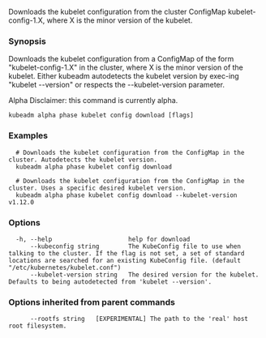 
Downloads the kubelet configuration from the cluster ConfigMap kubelet-config-1.X, where X is the minor version of the kubelet.

### Synopsis

Downloads the kubelet configuration from a ConfigMap of the form "kubelet-config-1.X" in the cluster, where X is the minor version of the kubelet. Either kubeadm autodetects the kubelet version by exec-ing "kubelet --version" or respects the --kubelet-version parameter. 

Alpha Disclaimer: this command is currently alpha.

```
kubeadm alpha phase kubelet config download [flags]
```

### Examples

```
  # Downloads the kubelet configuration from the ConfigMap in the cluster. Autodetects the kubelet version.
  kubeadm alpha phase kubelet config download
  
  # Downloads the kubelet configuration from the ConfigMap in the cluster. Uses a specific desired kubelet version.
  kubeadm alpha phase kubelet config download --kubelet-version v1.12.0
```

### Options

```
  -h, --help                     help for download
      --kubeconfig string        The KubeConfig file to use when talking to the cluster. If the flag is not set, a set of standard locations are searched for an existing KubeConfig file. (default "/etc/kubernetes/kubelet.conf")
      --kubelet-version string   The desired version for the kubelet. Defaults to being autodetected from 'kubelet --version'.
```

### Options inherited from parent commands

```
      --rootfs string   [EXPERIMENTAL] The path to the 'real' host root filesystem.
```

